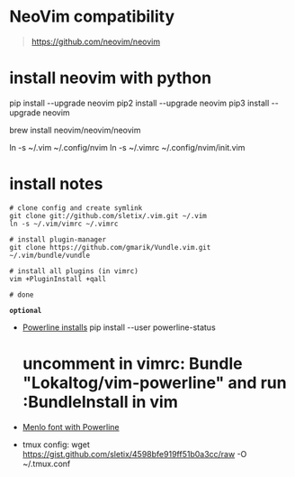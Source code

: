 # NeoVim compatibility
> https://github.com/neovim/neovim

   # install neovim with python   
   pip  install --upgrade neovim
   pip2  install --upgrade neovim
   pip3  install --upgrade neovim
   
   brew install neovim/neovim/neovim
   
   ln -s ~/.vim ~/.config/nvim
   ln -s ~/.vimrc ~/.config/nvim/init.vim

# install notes

    # clone config and create symlink
    git clone git://github.com/sletix/.vim.git ~/.vim
    ln -s ~/.vim/vimrc ~/.vimrc

    # install plugin-manager
    git clone https://github.com/gmarik/Vundle.vim.git ~/.vim/bundle/vundle

    # install all plugins (in vimrc)
    vim +PluginInstall +qall

    # done


**`optional`**

* [Powerline installs](https://powerline.readthedocs.org/en/latest/installation.html#installation-on-various-platforms)
    pip install --user powerline-status

    # uncomment in vimrc: Bundle "Lokaltog/vim-powerline" and run :BundleInstall in vim

* [Menlo font with Powerline](https://gist.github.com/1595572)


* tmux config: wget https://gist.github.com/sletix/4598bfe919ff51b0a3cc/raw -O ~/.tmux.conf

